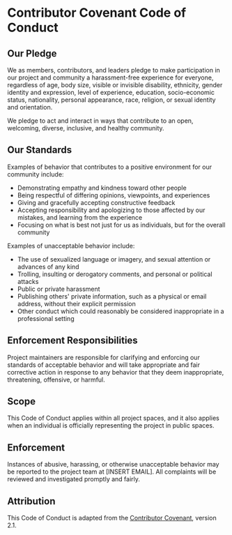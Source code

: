 # Contributor Covenant Code of Conduct

## Our Pledge

We as members, contributors, and leaders pledge to make participation in our
project and community a harassment-free experience for everyone, regardless
of age, body size, visible or invisible disability, ethnicity, gender identity
and expression, level of experience, education, socio-economic status, nationality,
personal appearance, race, religion, or sexual identity and orientation.

We pledge to act and interact in ways that contribute to an open, welcoming,
diverse, inclusive, and healthy community.

## Our Standards

Examples of behavior that contributes to a positive environment for our
community include:

- Demonstrating empathy and kindness toward other people
- Being respectful of differing opinions, viewpoints, and experiences
- Giving and gracefully accepting constructive feedback
- Accepting responsibility and apologizing to those affected by our mistakes,
  and learning from the experience
- Focusing on what is best not just for us as individuals, but for the overall community

Examples of unacceptable behavior include:

- The use of sexualized language or imagery, and sexual attention or advances
  of any kind
- Trolling, insulting or derogatory comments, and personal or political attacks
- Public or private harassment
- Publishing others' private information, such as a physical or email address,
  without their explicit permission
- Other conduct which could reasonably be considered inappropriate in a professional
  setting

## Enforcement Responsibilities

Project maintainers are responsible for clarifying and enforcing our standards
of acceptable behavior and will take appropriate and fair corrective action in
response to any behavior that they deem inappropriate, threatening, offensive,
or harmful.

## Scope

This Code of Conduct applies within all project spaces, and it also applies
when an individual is officially representing the project in public spaces.

## Enforcement

Instances of abusive, harassing, or otherwise unacceptable behavior may be reported
to the project team at [INSERT EMAIL]. All complaints will be reviewed and investigated
promptly and fairly.

## Attribution

This Code of Conduct is adapted from the [Contributor Covenant][homepage],
version 2.1.

[homepage]: https://www.contributor-covenant.org/version/2/1/code_of_conduct.html
